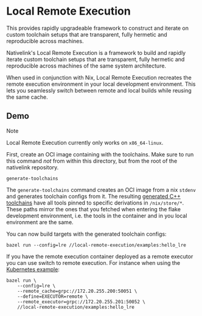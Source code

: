 # Local Remote Execution

This provides rapidly upgradeable framework to construct and iterate on custom
toolchain setups that are transparent, fully hermetic and reproducible across
machines.

Nativelink's Local Remote Execution is a framework to build and rapidly iterate
custom toolchain setups that are transparent, fully hermetic and reproducible
across machines of the same system architecture.

When used in conjunction with Nix, Local Remote Execution recreates the remote
execution environment in your local development environment. This lets you
seamlessly switch between remote and local builds while reusing the same cache.

## Demo

> [!Note]
> Local Remote Execution currently only works on `x86_64-linux`.

First, create an OCI image containing with the toolchains. Make sure to run this
command *not* from within this directory, but from the root of the nativelink
repository.

```
generate-toolchains
```

The `generate-toolchains` command creates an OCI image from a nix `stdenv` and
generates toolchain configs from it. The resulting [generated C++ toolchains](
./generated/cc/BUILD) have all tools pinned to specific derivations in
`/nix/store/*`. These paths mirror the ones that you fetched when entering the
flake development environment, i.e. the tools in the container and in you local
environment are the same.

You can now build targets with the generated toolchain configs:

```
bazel run --config=lre //local-remote-execution/examples:hello_lre
```

If you have the remote execution container deployed as a remote executor you can
use switch to remote execution. For instance when using the [Kubernetes
example](../deployment-examples/kubernetes):

```
bazel run \
    --config=lre \
    --remote_cache=grpc://172.20.255.200:50051 \
    --define=EXECUTOR=remote \
    --remote_executor=grpc://172.20.255.201:50052 \
    //local-remote-execution/examples:hello_lre
```
